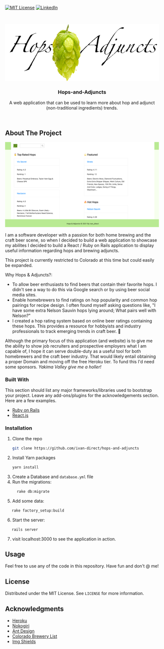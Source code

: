 <div id="top"></div>

<!-- PROJECT SHIELDS -->
[![MIT License][license-shield]][license-url]
[![LinkedIn][linkedin-shield]][linkedin-url]



<!-- PROJECT LOGO -->
<br />

[![Logo][logo]](https://github.com/ivan-direct/hops-and-adjuncts)

<div align="center">
  <h3 align="center">Hops-and-Adjuncts</h3>

  <p align="center">
    A web application that can be used to learn more about hop and adjunct (non-traditional ingredients) trends.
  </p>
  <br/>
</div>



<!-- ABOUT THE PROJECT -->
## About The Project

[![Product Name Screen Shot][product-screenshot]](https://hops-and-adjuncts.herokuapp.com/)

I am a software developer with a passion for both home brewing and the craft beer scene, so when I decided to build a web application to showcase my abilites I decided to build a React / Ruby on Rails application to display useful information regarding hops and brewing adjuncts.

This project is currently restricted to Colorado at this time but could easily be expanded. 

Why Hops & Adjuncts?:
* To allow beer enthusiasts to find beers that contain their favorite hops. I didn't see a way to do this via Google search or by using beer social media sites.
* Enable homebrewers to find ratings on hop popularity and common hop pairings for recipe design. I often found myself asking questions like, "I have some extra Nelson Sauvin hops lying around; What pairs well with Nelson?"
* I created a hop rating system based on online beer ratings containing these hops. This provides a resource for hobbyists and industry professionals to track emerging trends in craft beer. :beer:

Although the primary focus of this application (and website) is to give me the ability to show job recruiters and prospective employers what I am capable of, I hope it can serve double-duty as a useful tool for both homebrewers and the craft beer industry. That would likely entail obtaining a proper Domain and moving off the free Heroku tier. To fund this I'd need some sponsors. _Yakima Valley give me a holler!_



### Built With

This section should list any major frameworks/libraries used to bootstrap your project. Leave any add-ons/plugins for the acknowledgements section. Here are a few examples.

* [Ruby on Rails](https://rubyonrails.org/)
* [React.js](https://reactjs.org/)



### Installation

1. Clone the repo
   ```sh
   git clone https://github.com/ivan-direct/hops-and-adjuncts
   ```
2. Install Yarn packages
   ```sh
   yarn install
   ```
3. Create a Database and `database.yml` file
4. Run the migrations:
   ```sh
     rake db:migrate
   ```
5. Add some data:
  ```sh
     rake factory_setup:build
  ```
6. Start the server:
  ```sh
     rails server
  ```
7. visit localhost:3000 to see the application in action.



<!-- USAGE EXAMPLES -->
## Usage

Feel free to use any of the code in this repository. Have fun and don't @ me!



<!-- LICENSE -->
## License

Distributed under the MIT License. See `LICENSE` for more information.




<!-- ACKNOWLEDGMENTS -->
## Acknowledgments

* [Heroku](https://heroku.com)
* [Nokogiri](https://nokogiri.org)
* [Ant Design](https://ant.design)
* [Colorado Brewery List](https://www.coloradobrewerylist.com/brewery/)
* [Img Shields](https://shields.io)



<!-- MARKDOWN LINKS & IMAGES -->
<!-- https://www.markdownguide.org/basic-syntax/#reference-style-links -->
[license-shield]: https://img.shields.io/github/license/ivan-direct/hops-and-adjuncts.svg?style=for-the-badge
[license-url]: https://github.com/ivan-direct/hops-and-adjuncts/blob/main/LICENSE
[linkedin-shield]: https://img.shields.io/badge/-LinkedIn-black.svg?style=for-the-badge&logo=linkedin&colorB=555
[linkedin-url]: https://www.linkedin.com/in/nate-dipiazza-00644b66/
[product-screenshot]: display_images/hops_and_adjucts_ss.png
[logo]: display_images/logo.png